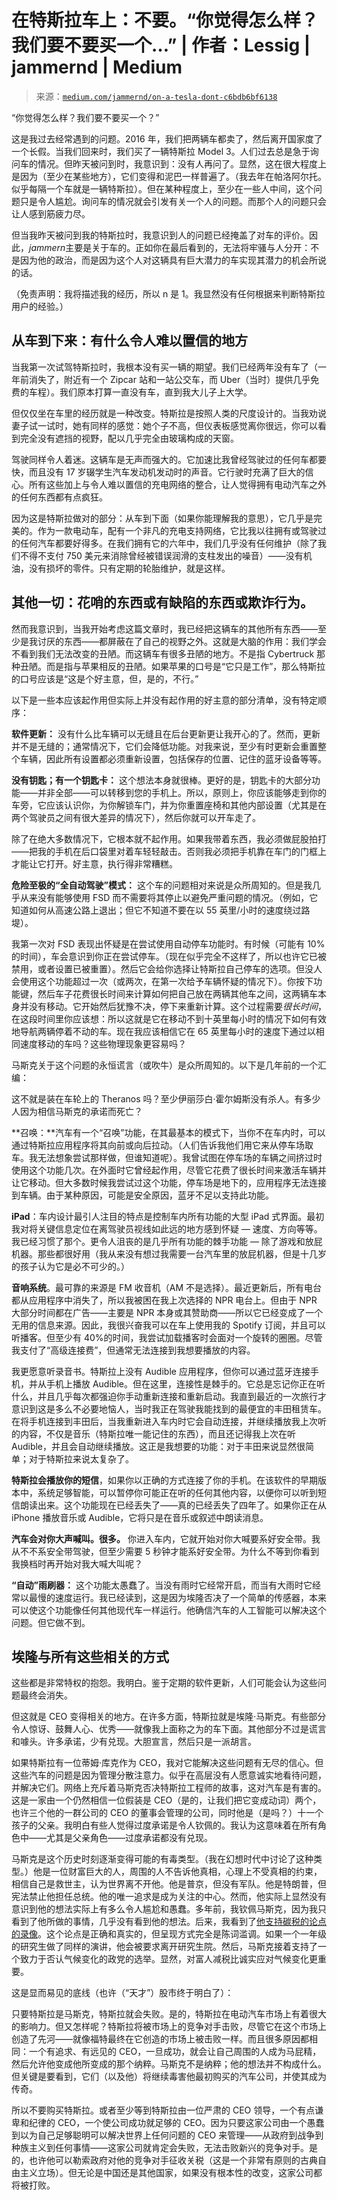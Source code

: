 <!--yml

分类：未分类

日期：2024-05-27 15:16:02

-->

# 在特斯拉车上：不要。“你觉得怎么样？我们要不要买一个…” | 作者：Lessig | jammernd | Medium

> 来源：[`medium.com/jammernd/on-a-tesla-dont-c6bdb6bf6138`](https://medium.com/jammernd/on-a-tesla-dont-c6bdb6bf6138)

“你觉得怎么样？我们要不要买一个？”

这是我过去经常遇到的问题。2016 年，我们把两辆车都卖了，然后离开国家度了一个长假。当我们回来时，我们买了一辆特斯拉 Model 3。人们过去总是急于询问车的情况。但昨天被问到时，我意识到：没有人再问了。显然，这在很大程度上是因为（至少在某些地方），它们变得和泥巴一样普遍了。（我去年在帕洛阿尔托。似乎每隔一个车就是一辆特斯拉）。但在某种程度上，至少在一些人中间，这个问题只是令人尴尬。询问车的情况就会引发有关一个人的问题。而那个人的问题只会让人感到筋疲力尽。

但当我昨天被问到我的特斯拉时，我意识到人的问题已经掩盖了对车的评价。因此，*jammern*主要是关于车的。正如你在最后看到的，无法将牢骚与人分开：不是因为他的政治，而是因为这个人对这辆具有巨大潜力的车实现其潜力的机会所说的话。

（免责声明：我将描述我的经历，所以 n 是 1。我显然没有任何根据来判断特斯拉用户的经验。）

## 从车到下来：有什么令人难以置信的地方

当我第一次试驾特斯拉时，我根本没有买一辆的期望。我们已经两年没有车了（一年前消失了，附近有一个 Zipcar 站和一站公交车，而 Uber（当时）提供几乎免费的车程）。我们原本打算一直没有车，直到我大儿子上大学。

但仅仅坐在车里的经历就是一种改变。特斯拉是按照人类的尺度设计的。当我劝说妻子试一试时，她有同样的感觉：她个子不高，但仪表板感觉离你很远，你可以看到完全没有遮挡的视野，配以几乎完全由玻璃构成的天窗。

驾驶同样令人着迷。这辆车是无声而强大的。它加速比我曾经驾驶过的任何车都要快，而且没有 17 岁辍学生汽车发动机发动时的声音。它行驶时充满了巨大的信心。所有这些加上与令人难以置信的充电网络的整合，让人觉得拥有电动汽车之外的任何东西都有点疯狂。

因为这是特斯拉做对的部分：从车到下面（如果你能理解我的意思），它几乎是完美的。作为一款电动车，配有一个非凡的充电支持网络，它比我以往拥有或驾驶过的任何汽车都要好得多。在我们拥有它的六年中，我们几乎没有任何维护（除了我们不得不支付 750 美元来消除曾经被错误润滑的支柱发出的噪音）——没有机油，没有损坏的零件。只有定期的轮胎维护，就是这样。

## 其他一切：花哨的东西或有缺陷的东西或欺诈行为。

然而我意识到，当我开始考虑这篇文章时，我已经把这辆车的其他所有东西——至少是我讨厌的东西——都屏蔽在了自己的视野之外。这就是大脑的作用：我们学会不看到我们无法改变的丑陋。而这辆车有很多丑陋的地方。不是指 Cybertruck 那种丑陋。而是指与苹果相反的丑陋。如果苹果的口号是“它只是工作”，那么特斯拉的口号应该是“这是个好主意，但，是的，不行。”

以下是一些本应该起作用但实际上并没有起作用的好主意的部分清单，没有特定顺序：

**软件更新：** 没有什么比车辆可以无缝且在后台更新更让我开心的了。然而，更新并不是无缝的；通常情况下，它们会降低功能。对我来说，至少有时更新会重置整个车辆，因此所有设置都必须重新设置，包括保存的位置、记住的蓝牙设备等等。

**没有钥匙；有一个钥匙卡：** 这个想法本身就很棒。更好的是，钥匙卡的大部分功能——并非全部——可以转移到您的手机上。所以，原则上，你应该能够走到你的车旁，它应该认识你，为你解锁车门，并为你重置座椅和其他内部设置（尤其是在两个驾驶员之间有很大差异的情况下），然后你就可以开车走了。

除了在绝大多数情况下，它根本就不起作用。如果我带着东西，我必须做屁股拍打——把我的手机在后口袋里对着车轻轻敲击。否则我必须把手机靠在车门的门框上才能让它打开。好主意，执行得非常糟糕。

**危险至极的“全自动驾驶”模式：** 这个车的问题相对来说是众所周知的。但是我几乎从来没有能够使用 FSD 而不需要将其停止以避免严重问题的情况。（例如，它知道如何从高速公路上退出；但它不知道不要在以 55 英里/小时的速度绕过路堤）。

我第一次对 FSD 表现出怀疑是在尝试使用自动停车功能时。有时候（可能有 10% 的时间），车会意识到你正在尝试停车。（现在似乎完全不这样了，所以也许它已被禁用，或者设置已被重置）。然后它会给你选择让特斯拉自己停车的选项。但没人会使用这个功能超过一次（或两次，在第一次给予车辆怀疑的情况下）。你按下功能键，然后车子花费很长时间来计算如何把自己放在两辆其他车之间，这两辆车本身并没有移动。它开始然后犹豫不决，停下来重新计算。这个过程需要*很长时间*，在这段时间里你应该想：所以这就是它在移动不到十英里每小时的情况下如何有效地导航两辆停着不动的车。现在我应该相信它在 65 英里每小时的速度下通过以相同速度移动的车吗？这些物理现象更容易吗？

马斯克关于这个问题的永恒谎言（或吹牛）是众所周知的。以下是几年前的一个汇编：

这不就是装在车轮上的 Theranos 吗？至少伊丽莎白·霍尔姆斯没有杀人。有多少人因为相信马斯克的承诺而死亡？

**召唤：**汽车有一个“召唤”功能，在其最基本的模式下，当你不在车内时，可以通过特斯拉应用程序将其向前或向后拉动。（人们告诉我他们用它来从停车场取车。我无法想象尝试那样做，但谁知道呢）。我曾试图在停车场的车辆之间挤过时使用这个功能几次。在外面时它曾经起作用，尽管它花费了很长时间来激活车辆并让它移动。但大多数时候我尝试过这个功能，停车场是地下的，应用程序无法连接到车辆。由于某种原因，可能是安全原因，蓝牙不足以支持此功能。

**iPad**：车内设计最引人注目的特点是控制车内所有功能的大型 iPad 式界面。最初我对将关键信息定位在离驾驶员视线如此远的地方感到怀疑 — 速度、方向等等。我已经习惯了那个。更令人沮丧的是几乎所有功能的棘手功能 — 除了游戏和放屁机器。那些都很好用（我从来没有想过我需要一台汽车里的放屁机器，但是十几岁的孩子认为它是必不可少的。）

**音响系统**。最可靠的来源是 FM 收音机（AM 不是选择）。最近更新后，所有电台都从应用程序中消失了，所以我被困在我上次选择的 NPR 电台上。但由于 NPR 大部分时间都在广告——主要是 NPR 本身或其赞助商——所以它已经变成了一个无用的信息来源。因此，我很兴奋我可以在车上使用我的 Spotify 订阅，并且可以听播客。但至少有 40%的时间，我尝试加载播客时会面对一个旋转的圈圈。尽管我支付了“高级连接费”，但通常无法连接到我想要播放的内容。

我更愿意听录音书。特斯拉上没有 Audible 应用程序，但你可以通过蓝牙连接手机，并从手机上播放 Audible。但在这里，连接性是棘手的。它总是忘记你正在听什么，并且几乎每次都强迫你手动重新连接和重新启动。我直到最近的一次旅行才意识到这是多么不必要地恼人，当时我正在驾驶我能找到的最便宜的丰田租赁车。在将手机连接到丰田后，当我重新进入车内时它会自动连接，并继续播放我上次听的内容，不仅是音乐（特斯拉唯一能记住的东西），而且还记得我上次在听 Audible，并且会自动继续播放。这正是我想要的功能：对于丰田来说显然很简单；对于特斯拉来说太复杂了。

**特斯拉会播放你的短信**，如果你以正确的方式连接了你的手机。在该软件的早期版本中，系统足够智能，可以暂停你可能正在听的任何其他内容，以便你可以听到短信朗读出来。这个功能现在已经丢失了——真的已经丢失了四年了。如果你正在从 iPhone 播放音乐或 Audible，它将只是在音乐或叙述中朗读消息。

**汽车会对你大声喊叫。很多。** 你进入车内，它就开始对你大喊要系好安全带。我从不不系安全带驾驶，但至少需要 5 秒钟才能系好安全带。为什么不等到你看到我换档时再开始对我大喊大叫呢？

**“自动”雨刷器：** 这个功能太愚蠢了。当没有雨时它经常开启，而当有大雨时它经常以最慢的速度运行。我已经读到，这是因为埃隆否决了一个简单的传感器，本来可以使这个功能像任何其他现代车一样运行。他确信汽车的人工智能可以解决这个问题。但它做不到。

## 埃隆与所有这些相关的方式

这些都是非常特权的抱怨。我明白。鉴于定期的软件更新，人们可能会认为这些问题最终会消失。

但这就是 CEO 变得相关的地方。在许多方面，特斯拉就是埃隆·马斯克。有些部分令人惊讶、鼓舞人心、优秀——就像我上面称之为的车下面。其他部分不过是谎言和噱头。许多承诺，少有兑现。大胆宣言，然后只是一派胡言。

如果特斯拉有一位蒂姆·库克作为 CEO，我对它能解决这些问题有无尽的信心。但这些汽车的问题是因为管理分散注意力。似乎在高层没有人愿意诚实地看待问题，并解决它们。网络上充斥着马斯克否决特斯拉工程师的故事，这对汽车是有害的。这是一家由一个仍然相信一位假装是 CEO（是的，让我们把它变成动词）两个，也许三个他的一群公司的 CEO 的董事会管理的公司，同时他是（是吗？）十一个孩子的父亲。我明白有些人觉得过度承诺是令人钦佩的。我认为这意味着在所有角色中——尤其是父亲角色——过度承诺都没有兑现。

马斯克是这个历史时刻逐渐变得可能的有毒类型。（我在幻想时代中讨论了这种类型。）他是一位财富巨大的人，周围的人不告诉他真相，心理上不受真相的约束，相信自己是救世主，认为世界离不开他。他是普京，但没有军队。他是特朗普，但宪法禁止他担任总统。他的唯一追求是成为关注的中心。然而，他实际上显然没有意识到他的想法实际上有多么令人尴尬和愚蠢。多年前，我钦佩马斯克，因为我只看到了他所做的事情，几乎没有看到他的想法。后来，我看到了[他支持碳税的论点的录像](https://youtu.be/sUFwwlmxRsw?si=cM3eo579_P_FuKmx)。这个论点是正确和真实的，但呈现方式完全是陈词滥调。如果一个一年级的研究生做了同样的演讲，他会被要求离开研究生院。然后，马斯克接着支持了一个致力于否认气候变化的政党的选举。显然，对富人减税比诚实应对气候变化更重要。

这是显而易见的底线（也许（“天才”）股市终于明白了）：

只要特斯拉是马斯克，特斯拉就会失败。是的，特斯拉在电动汽车市场上有着很大的影响力。但又怎样呢？特斯拉将被市场上的竞争对手击败，尽管它在这个市场上创造了先河——就像福特最终在它创造的市场上被击败一样。而且很多原因都相同：一个有追求、有远见的 CEO，一旦成功，就会让自己周围的人成为马屁精，然后允许他变成他所变成的那个纳粹。马斯克不是纳粹；他的想法并不构成什么。但关键是要看到，它们（以及他）将继续毒害他最初购买的汽车公司，并使其成为传奇。

所以不要购买特斯拉。或者至少等到特斯拉由一位严肃的 CEO 领导，一个有点谦卑和纪律的 CEO，一个使公司成功就足够的 CEO。因为只要这家公司由一个愚蠢到以为自己足够聪明可以解决世界上任何问题的 CEO 来管理——从政府到战争到种族主义到任何事情——这家公司就肯定会失败，无法击败新兴的竞争对手。是的，也许他可以勒索政府对他的竞争对手征收关税（这是一个非常有原则的古典自由主义立场）。但无论是中国还是其他国家，如果没有根本性的改变，这家公司都将被打败。
